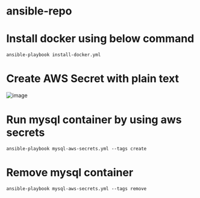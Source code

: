 # ansible-repo

# Install docker using below command
    ansible-playbook install-docker.yml
# Create AWS Secret with plain text
  ![image](https://user-images.githubusercontent.com/58024415/107236523-cc714980-6a4b-11eb-9e44-71367cbc6417.png)
# Run mysql container by using aws secrets
    ansible-playbook mysql-aws-secrets.yml --tags create
# Remove mysql container
    ansible-playbook mysql-aws-secrets.yml --tags remove
